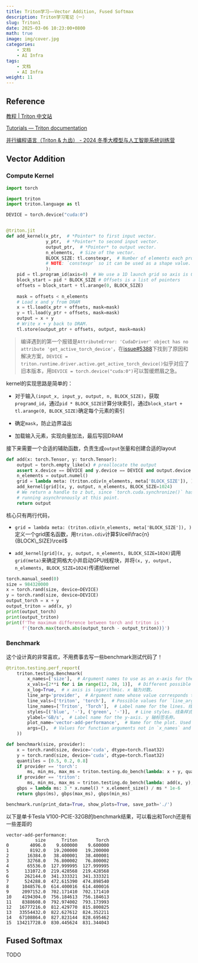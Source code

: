 ```yaml
---
title: Triton学习——Vector Addition, Fused Softmax
description: Triton学习笔记（一）
slug: Triton1
date: 2025-03-06 10:23:00+0800
math: true
image: img/cover.jpg
categories:
    - 文档
    - AI Infra
tags:
    - 文档
    - AI Infra
weight: 11
---
```

## Reference

[教程 | Triton 中文站](https://triton.hyper.ai/docs/getting-started/tutorials)

[Tutorials — Triton documentation](https://triton-lang.org/main/getting-started/tutorials/index.html)

[并行编程语言（Triton & 九齿） - 2024 冬季大模型与人工智能系统训练营](https://opencamp.cn/InfiniTensor/camp/2024winter/stage/7)

## Vector Addition

### Compute Kernel

```python
import torch

import triton
import triton.language as tl

DEVICE = torch.device("cuda:0")


@triton.jit
def add_kernel(x_ptr,  # *Pointer* to first input vector.
               y_ptr,  # *Pointer* to second input vector.
               output_ptr,  # *Pointer* to output vector.
               n_elements,  # Size of the vector.
               BLOCK_SIZE: tl.constexpr,  # Number of elements each program should process.
               # NOTE: `constexpr` so it can be used as a shape value.
               ):
    pid = tl.program_id(axis=0)  # We use a 1D launch grid so axis is 0.
    block_start = pid * BLOCK_SIZE # Offsets is a list of pointers  
    offsets = block_start + tl.arange(0, BLOCK_SIZE)
    
    mask = offsets < n_elements
    # Load x and y from DRAM
    x = tl.load(x_ptr + offsets, mask=mask)
    y = tl.load(y_ptr + offsets, mask=mask)
    output = x + y
    # Write x + y back to DRAM.
    tl.store(output_ptr + offsets, output, mask=mask)
```

> 编译遇到的第一个报错是`AttributeError: 'CudaDriver' object has no attribute 'get_active_torch_device'`，在[issue#5388](https://github.com/triton-lang/triton/issues/5388)下找到了原因和解决方案，`DEVICE = triton.runtime.driver.active.get_active_torch_device()`似乎对应了旧本版本，用`DEVICE = torch.device("cuda:0")`可以暂缓燃眉之急。

kernel的实现思路是简单的：

+ 对于输入`(input_x, input_y, output, n, BLOCK_SIZE)`，获取`programd_id`，通过`pid * BLOCK_SIZE`计算分块索引，通过`block_start + tl.arange(0, BLOCK_SIZE)`确定每个元素的索引

+ 确定`mask`，防止边界溢出

+ 加载输入元素，实现向量加法，最后写回DRAM

接下来需要一个合适的辅助函数，负责生成`output`张量和创建合适的layout

```python
def add(x: torch.Tensor, y: torch.Tensor):
    output = torch.empty_like(x) # preallocate the output
    assert x.device == DEVICE and y.device == DEVICE and output.device == DEVICE
    n_elements = output.numel()
    grid = lambda meta: (triton.cdiv(n_elements, meta['BLOCK_SIZE']), )
    add_kernel[grid](x, y, output, n_elements, BLOCK_SIZE=1024)
    # We return a handle to z but, since `torch.cuda.synchronize()` hasn't been called, the kernel is still
    # running asynchronously at this point.
    return output
```

核心只有两行代码，

+ `grid = lambda meta: (triton.cdiv(n_elements, meta['BLOCK_SIZE']), )`定义一个grid匿名函数，用`triton.cdiv`计算$\lceil\frac{n}{BLOCK\_SIZE}\rceil$

+ `add_kernel[grid](x, y, output, n_elements, BLOCK_SIZE=1024)`调用`grid(meta)`来确定网格大小并启动GPU线程块，并将`(x, y, output, n_elements, BLOCK_SIZE=1024)`传递给kernel

```python
torch.manual_seed(0)
size = 984320000
x = torch.rand(size, device=DEVICE)
y = torch.rand(size, device=DEVICE)
output_torch = x + y
output_triton = add(x, y)
print(output_torch)
print(output_triton)
print(f'The maximum difference between torch and triton is '
      f'{torch.max(torch.abs(output_torch - output_triton))}')
```

### Benchmark

这个设计真的非常喜欢，不用费事去写一些benchmark测试代码了！

```python
@triton.testing.perf_report(
    triton.testing.Benchmark(
        x_names=['size'],  # Argument names to use as an x-axis for the plot. 用作绘图 x 轴的参数名称。
        x_vals=[2**i for i in range(12, 28, 1)],  # Different possible values for `x_name`. `x_name` 的不同可能值。
        x_log=True,  # x axis is logarithmic. x 轴为对数。
        line_arg='provider',  # Argument name whose value corresponds to a different line in the plot. 参数名称，其值对应于绘图中的不同线条。
        line_vals=['triton', 'torch'],  # Possible values for `line_arg`. `line_arg` 的可能值。
        line_names=['Triton', 'Torch'],  # Label name for the lines. 线条的标签名称。
        styles=[('blue', '-'), ('green', '-')],  # Line styles. 线条样式。
        ylabel='GB/s',  # Label name for the y-axis. y 轴标签名称。
        plot_name='vector-add-performance',  # Name for the plot. Used also as a file name for saving the plot. 绘图名称。也用作保存绘图的文件名。
        args={},  # Values for function arguments not in `x_names` and `y_name`. 不在 `x_names` 和 `y_name` 中的函数参数值。
    ))

def benchmark(size, provider):
    x = torch.rand(size, device='cuda', dtype=torch.float32)
    y = torch.rand(size, device='cuda', dtype=torch.float32)
    quantiles = [0.5, 0.2, 0.8]
    if provider == 'torch':
        ms, min_ms, max_ms = triton.testing.do_bench(lambda: x + y, quantiles=quantiles)
    if provider == 'triton':
        ms, min_ms, max_ms = triton.testing.do_bench(lambda: add(x, y), quantiles=quantiles)
    gbps = lambda ms: 3 * x.numel() * x.element_size() / ms * 1e-6
    return gbps(ms), gbps(max_ms), gbps(min_ms)

benchmark.run(print_data=True, show_plots=True, save_path='./')
```

以下是单卡Tesla V100-PCIE-32GB的benchmark结果，可以看出和Torch还是有一些差距的

```text
vector-add-performance:
           size      Triton       Torch
0        4096.0    9.600000    9.600000
1        8192.0   19.200000   19.200000
2       16384.0   38.400001   38.400001
3       32768.0   76.800002   76.800002
4       65536.0  127.999995  127.999995
5      131072.0  219.428568  219.428568
6      262144.0  341.333321  341.333321
7      524288.0  472.615390  474.898540
8     1048576.0  614.400016  614.400016
9     2097152.0  702.171410  702.171410
10    4194304.0  756.184613  756.184613
11    8388608.0  792.974002  793.173993
12   16777216.0  812.429770  815.800825
13   33554432.0  822.627612  824.352211
14   67108864.0  827.823144  828.695462
15  134217728.0  830.445624  831.344043
```

## Fused Softmax

TODO